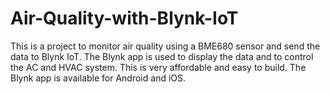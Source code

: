 # Air-Quality-with-Blynk-IoT
This is a project to monitor air quality using a BME680 sensor and send the data to Blynk IoT. The Blynk app is used to display the data and to control the AC and HVAC system. This is very affordable and easy to build. The Blynk app is available for Android and iOS.
